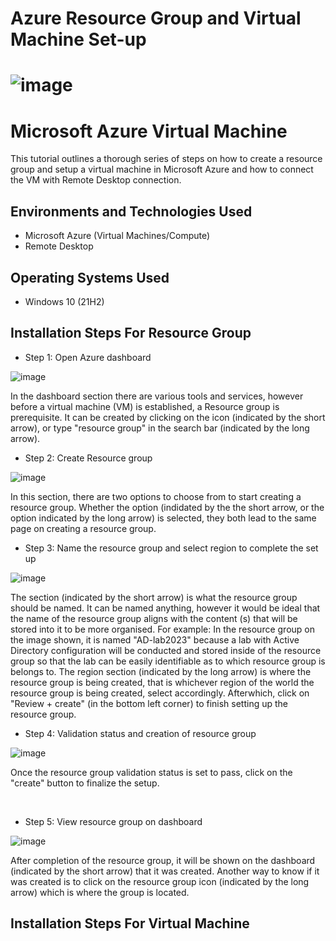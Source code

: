 # Azure Resource Group and Virtual Machine Set-up

# ![image](https://github.com/Meeksaint/Azure-Virtual-Machine/assets/150755308/b21de015-743d-4d9b-be87-8eff4c33cd35)

<p align="center">

</p> 

<h1>Microsoft Azure Virtual Machine </h1>
This tutorial outlines a thorough series of steps on how to create a resource group and setup a virtual machine in Microsoft Azure and how to connect the VM with Remote Desktop connection.<br />


<h2>Environments and Technologies Used</h2>

- Microsoft Azure (Virtual Machines/Compute)
- Remote Desktop

<h2>Operating Systems Used </h2>

- Windows 10</b> (21H2)




<h2>Installation Steps For Resource Group</h2>

- Step 1: Open Azure dashboard


![image](https://github.com/Meeksaint/Azure-Virtual-Machine/assets/150755308/2a0dc0a9-1e74-4925-a2b6-8e45ba189ed8)


In the dashboard section there are various tools and services, however before a virtual machine (VM) is established, a Resource group is prerequisite. It can be created by clicking on the icon (indicated by the short arrow), or type "resource group" in the search bar (indicated by the long arrow).

- Step 2: Create Resource group

![image](https://github.com/Meeksaint/Azure-Virtual-Machine/assets/150755308/a1c9382f-b975-473e-a3a4-383f5c36bfaa)


In this section, there are two options to choose from to start creating a resource group. Whether the option (indidated by the the short arrow, or the option indicated by the long arrow) is selected, they both lead to the same page on creating a resource group.


- Step 3: Name the resource group and select region to complete the set up

![image](https://github.com/Meeksaint/Azure-Virtual-Machine/assets/150755308/0bcf6090-2168-49b0-9dc8-dc47b90e8dbe)

The section (indicated by the short arrow) is what the resource group should be named. It can be named anything, however it would be ideal that the name of the resource group aligns with the content (s) that will be stored into it to be more organised. For example: In the resource group on the image shown, it is named "AD-lab2023" because a lab with Active Directory configuration will be conducted and stored inside of the resource group so that the lab can be easily identifiable as to which resource group is belongs to. The region section (indicated by the long arrow) is where the resource group is being created, that is whichever region of the world the resource group is being created, select accordingly. Afterwhich, click on "Review + create" (in the bottom left corner) to finish setting up the resource group.
</p>

- Step 4: Validation status and creation of resource group


![image](https://github.com/Meeksaint/Azure-Virtual-Machine/assets/150755308/d1186480-0fc4-457a-950c-275d26b55bd3)

</p>
<p>
Once the resource group validation status is set to pass, click on the "create" button to finalize the setup.
</p>
<br />

- Step 5: View resource group on dashboard

![image](https://github.com/Meeksaint/Azure-Virtual-Machine/assets/150755308/02b3283f-4b14-47a9-9bd0-b0ef744a4c34)


After completion of the resource group, it will be shown on the dashboard (indicated by the short arrow) that it was created. Another way to know if it was created is to click on the resource group icon (indicated by the long arrow) which is where the group is located.




<h2>Installation Steps For Virtual Machine</h2>
